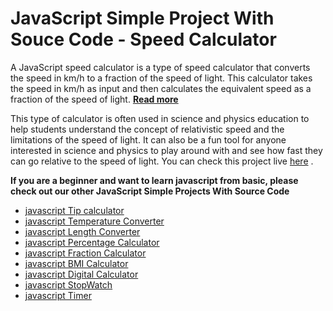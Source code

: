 <h1>JavaScript Simple Project With Souce Code - Speed Calculator</h1>
<p>A JavaScript speed calculator is a type of speed calculator that converts the speed in km/h to a fraction of the speed of light. 
This calculator takes the speed in km/h as input and then calculates the equivalent speed as a fraction of the speed of light.
<a target="_blank" href="https://www.insidethediv.com/javascript-simple-projects-with-source-code-speed-calculator"><b>Read more</b></a>
</p>

<p>
This type of calculator is often used in science and physics education to help students understand the concept of relativistic speed and the limitations of the speed of light. 
It can also be a fun tool for anyone interested in science and physics to play around with and see how fast they can go relative to the speed of light.
You can check this project live <a target="_blank" href="https://toolbot.net">here</a> .</p>

<p><b>If you are a beginner and want to learn javascript from basic, please check out our other JavaScript Simple Projects With Source Code</b></p>
<ul>
    <li><a target="_blank" href="https://toolbot.net">javascript Tip calculator</a></li>
    <li><a target="_blank" href="https://toolbot.net">javascript Temperature Converter</a></li>
    <li><a target="_blank" href="https://toolbot.net">javascript Length Converter</a></li>
    <li><a target="_blank" href="https://toolbot.net">javascript Percentage Calculator</a></li>
    <li><a target="_blank" href="https://toolbot.net">javascript Fraction Calculator</a></li>
    <li><a target="_blank" href="https://toolbot.net">javascript BMI Calculator</a></li>
    <li><a target="_blank" href="https://toolbot.net">javascript Digital Calculator</a></li>
    <li><a target="_blank" href="https://toolbot.net">javascript StopWatch</a></li>
    <li><a target="_blank" href="https://toolbot.net">javascript Timer</a></li>
</ul>